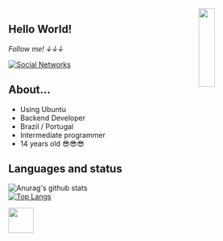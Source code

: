 <a href="https://gifer.com/en/Dtf">
    <img align="right" src="https://i.gifer.com/EgUv.gif" width=25% height=20% />
  </a>
  
  ## Hello World! 
  
  <i display="inline-block">Follow me! ↓↓↓</i>
  
  [![Social Networks](https://img.shields.io/badge/Social-Networks-green)](https://linktr.ee/LucasBenvindo) 
  
  
  ## About...
  - Using Ubuntu
  - Backend Developer
  - Brazil / Portugal 
  - Intermediate programmer
  - 14 years old 😎😎😎
  
  ## Languages and status
  
  ![Anurag's github stats](https://github-readme-stats.vercel.app/api?username=Lucas-sudo&show_icons=true&theme=dark)<br/>
  [![Top Langs](https://github-readme-stats.vercel.app/api/top-langs/?username=Lucas-sudo&show_icons=true&theme=dark)](https://github.com/anuraghazra/github-readme-stats)
  
  <img align="left" height="50" width="50" src="https://i.gifer.com/3EqV.gif"></img>
  
